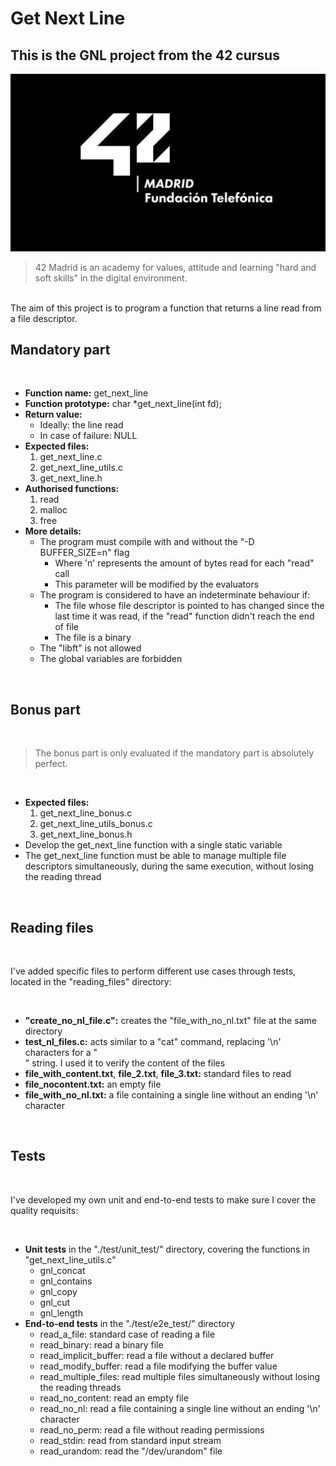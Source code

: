 # Get Next Line
## This is the GNL project from the 42 cursus

![42](./resources/42_madrid.jpg "42")

> 42 Madrid is an academy for values, attitude and learning "hard and soft skills" in the digital environment.
<br>
The aim of this project is to program a function that returns a line read from a file descriptor.

## Mandatory part

<br>

- **Function name:** get_next_line
- **Function prototype:** char *get_next_line(int fd);
- **Return value:**
    - Ideally: the line read
    - In case of failure: NULL
- **Expected files:**
    1. get_next_line.c
    2. get_next_line_utils.c
    3. get_next_line.h
- **Authorised functions:**
    1. read
    2. malloc
    3. free
- **More details:**
    - The program must compile with and without the "-D BUFFER_SIZE=n" flag
        - Where 'n' represents the amount of bytes read for each "read" call
        - This parameter will be modified by the evaluators
    - The program is considered to have an indeterminate behaviour if:
        - The file whose file descriptor is pointed to has changed since the last time it was read, if the "read" function didn't reach the end of file
        - The file is a binary
    - The "libft" is not allowed
    - The global variables are forbidden

<br>

## Bonus part

<br>

> The bonus part is only evaluated if the mandatory part is absolutely perfect.

<br>

- **Expected files:**
    1. get_next_line_bonus.c
    2. get_next_line_utils_bonus.c
    3. get_next_line_bonus.h
- Develop the get_next_line function with a single static variable
- The get_next_line function must be able to manage multiple file descriptors simultaneously, during the same execution, without losing the reading thread

<br>

## Reading files

<br>

I've added specific files to perform different use cases through tests, located in the "reading_files" directory:

<br>

- **"create_no_nl_file.c":** creates the "file_with_no_nl.txt" file at the same directory
- **test_nl_files.c:** acts similar to a "cat" command, replacing '\n' characters for a "<br>" string. I used it to verify the content of the files
- **file_with_content.txt**, **file_2.txt**, **file_3.txt:** standard files to read
- **file_nocontent.txt:** an empty file
- **file_with_no_nl.txt:** a file containing a single line without an ending '\n' character

<br>

## Tests

<br>

I've developed my own unit and end-to-end tests to make sure I cover the quality requisits:

<br>

- **Unit tests** in the "./test/unit_test/" directory, covering the functions in "get_next_line_utils.c"
    - gnl_concat
    - gnl_contains
    - gnl_copy
    - gnl_cut
    - gnl_length
- **End-to-end tests** in the "./test/e2e_test/" directory
    - read_a_file: standard case of reading a file
    - read_binary: read a binary file
    - read_implicit_buffer: read a file without a declared buffer
    - read_modify_buffer: read a file modifying the buffer value
    - read_multiple_files: read multiple files simultaneously without losing the reading threads
    - read_no_content: read an empty file
    - read_no_nl: read a file containing a single line without an ending '\n' character
    - read_no_perm: read a file without reading permissions
    - read_stdin: read from standard input stream
    - read_urandom: read the "/dev/urandom" file
